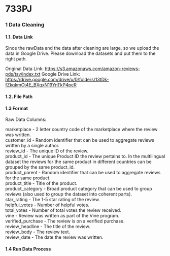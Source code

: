 # 733PJ

### 1 Data Cleaning
#### 1.1. Data Link
Since the rawData and the data after cleaning are large, so we upload the data in Google Drive. Please download the datasets and put them to the right path.

Original Data Link: https://s3.amazonaws.com/amazon-reviews-pds/tsv/index.txt
Google Drive Link: https://drive.google.com/drive/u/0/folders/13tDk-fZkqkmCt4E_BXqxN19YnTkP4peR

#### 1.2. File Path  

#### 1.3 Format
Raw Data Columns:

marketplace       - 2 letter country code of the marketplace where the review was written. <br>
customer_id       - Random identifier that can be used to aggregate reviews written by a single author. <br>
review_id         - The unique ID of the review. <br>
product_id        - The unique Product ID the review pertains to. In the multilingual dataset the reviews
                    for the same product in different countries can be grouped by the same product_id. <br>
product_parent    - Random identifier that can be used to aggregate reviews for the same product. <br>
product_title     - Title of the product. <br>
product_category  - Broad product category that can be used to group reviews 
                    (also used to group the dataset into coherent parts). <br>
star_rating       - The 1-5 star rating of the review. <br>
helpful_votes     - Number of helpful votes. <br>
total_votes       - Number of total votes the review received. <br>
vine              - Review was written as part of the Vine program. <br>
verified_purchase - The review is on a verified purchase. <br>
review_headline   - The title of the review. <br>
review_body       - The review text. <br>
review_date       - The date the review was written. <br>

#### 1.4 Run Data Process
